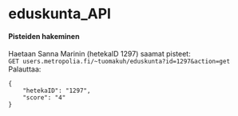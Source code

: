 # eduskunta_API
#### Pisteiden hakeminen
Haetaan Sanna Marinin (hetekaID 1297) saamat pisteet:  
`GET users.metropolia.fi/~tuomakuh/eduskunta?id=1297&action=get`  
Palauttaa:  
```
{
    "hetekaID": "1297",
    "score": "4"
}
```
